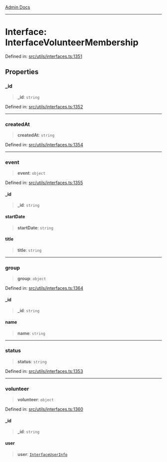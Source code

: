 [Admin Docs](/)

***

# Interface: InterfaceVolunteerMembership

Defined in: [src/utils/interfaces.ts:1351](https://github.com/PalisadoesFoundation/talawa-admin/blob/main/src/utils/interfaces.ts#L1351)

## Properties

### \_id

> **\_id**: `string`

Defined in: [src/utils/interfaces.ts:1352](https://github.com/PalisadoesFoundation/talawa-admin/blob/main/src/utils/interfaces.ts#L1352)

***

### createdAt

> **createdAt**: `string`

Defined in: [src/utils/interfaces.ts:1354](https://github.com/PalisadoesFoundation/talawa-admin/blob/main/src/utils/interfaces.ts#L1354)

***

### event

> **event**: `object`

Defined in: [src/utils/interfaces.ts:1355](https://github.com/PalisadoesFoundation/talawa-admin/blob/main/src/utils/interfaces.ts#L1355)

#### \_id

> **\_id**: `string`

#### startDate

> **startDate**: `string`

#### title

> **title**: `string`

***

### group

> **group**: `object`

Defined in: [src/utils/interfaces.ts:1364](https://github.com/PalisadoesFoundation/talawa-admin/blob/main/src/utils/interfaces.ts#L1364)

#### \_id

> **\_id**: `string`

#### name

> **name**: `string`

***

### status

> **status**: `string`

Defined in: [src/utils/interfaces.ts:1353](https://github.com/PalisadoesFoundation/talawa-admin/blob/main/src/utils/interfaces.ts#L1353)

***

### volunteer

> **volunteer**: `object`

Defined in: [src/utils/interfaces.ts:1360](https://github.com/PalisadoesFoundation/talawa-admin/blob/main/src/utils/interfaces.ts#L1360)

#### \_id

> **\_id**: `string`

#### user

> **user**: [`InterfaceUserInfo`](InterfaceUserInfo.md)
